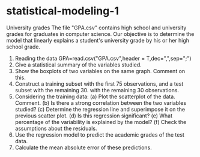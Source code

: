 # statistical-modeling-1


University grades
The file "GPA.csv" contains high school and university grades for graduates
in computer science. Our objective is to determine the model that linearly explains
a student's university grade by his or her high school grade.
1. Reading the data
GPA=read.csv("GPA.csv",header = T,dec=",",sep=";")
2. Give a statistical summary of the variables studied.
3. Show the boxplots of two variables on the same graph. Comment on this.
4. Construct a training subset with the first 75 observations, and a test subset with the remaining 30.
with the remaining 30 observations.
5. Considering the training data:
(a) Plot the scatterplot of the data. Comment.
(b) Is there a strong correlation between the two variables studied?
(c) Determine the regression line and superimpose it on the previous scatter plot.
(d) Is this regression significant?
(e) What percentage of the variability is explained by the model?
(f) Check the assumptions about the residuals.
6. Use the regression model to predict the academic grades of the test data.
7. Calculate the mean absolute error of these predictions.
